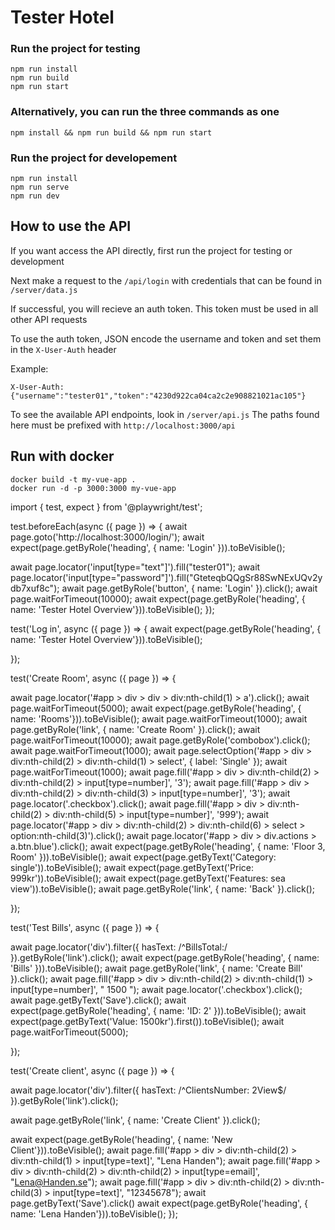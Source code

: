 # Tester Hotel

### Run the project for testing
```
npm run install
npm run build
npm run start
```


### Alternatively, you can run the three commands as one
```
npm install && npm run build && npm run start
```
### Run the project for developement
```
npm run install
npm run serve
npm run dev
```

## How to use the API

If you want access the API directly, first run the project for testing or development

Next make a request to the `/api/login` with credentials that can be found in `/server/data.js`

If successful, you will recieve an auth token. This token must be used in all other API requests

To use the auth token, JSON encode the username and token and set them in the `X-User-Auth` header

Example:
```
X-User-Auth: {"username":"tester01","token":"4230d922ca04ca2c2e908821021ac105"}
```

To see the available API endpoints, look in `/server/api.js`
The paths found here must be prefixed with `http://localhost:3000/api`

## Run with docker
```
docker build -t my-vue-app .
docker run -d -p 3000:3000 my-vue-app

```


import { test, expect } from '@playwright/test';



test.beforeEach(async ({ page }) => {
  await page.goto('http://localhost:3000/login/');
  await expect(page.getByRole('heading', { name: 'Login' })).toBeVisible();

  await page.locator('input[type="text"]').fill("tester01");
  await page.locator('input[type="password"]').fill("GteteqbQQgSr88SwNExUQv2ydb7xuf8c");
  await page.getByRole('button', { name: 'Login' }).click();
  await page.waitForTimeout(10000);
  await expect(page.getByRole('heading', { name: 'Tester Hotel Overview'})).toBeVisible();
});

test('Log in', async ({ page }) => {
  await expect(page.getByRole('heading', { name: 'Tester Hotel Overview'})).toBeVisible();

});


test('Create Room', async ({ page }) => {

  await page.locator('#app > div > div > div:nth-child(1) > a').click();
  await page.waitForTimeout(5000);
  await expect(page.getByRole('heading', { name: 'Rooms'})).toBeVisible();
  await page.waitForTimeout(1000);
  await page.getByRole('link', { name: 'Create Room' }).click();
  await page.waitForTimeout(10000);
  await page.getByRole('combobox').click();
  await page.waitForTimeout(1000);
  await page.selectOption('#app > div > div:nth-child(2) > div:nth-child(1) > select', { label: 'Single' });
  await page.waitForTimeout(1000);
  await page.fill('#app > div > div:nth-child(2) > div:nth-child(2) > input[type=number]', '3');
  await page.fill('#app > div > div:nth-child(2) > div:nth-child(3) > input[type=number]', '3');
  await page.locator('.checkbox').click();
  await page.fill('#app > div > div:nth-child(2) > div:nth-child(5) > input[type=number]', '999');
  await page.locator('#app > div > div:nth-child(2) > div:nth-child(6) > select > option:nth-child(3)').click();
  await page.locator('#app > div > div.actions > a.btn.blue').click();
  await expect(page.getByRole('heading', { name: 'Floor 3, Room' })).toBeVisible();
  await expect(page.getByText('Category: single')).toBeVisible();
  await expect(page.getByText('Price: 999kr')).toBeVisible();
  await expect(page.getByText('Features: sea view')).toBeVisible();
  await page.getByRole('link', { name: 'Back' }).click();

});

test('Test Bills', async ({ page }) => {
 
  await page.locator('div').filter({ hasText: /^BillsTotal:/ }).getByRole('link').click();
  await expect(page.getByRole('heading', { name: 'Bills' })).toBeVisible();
  await page.getByRole('link', { name: 'Create Bill' }).click();
  await page.fill('#app > div > div:nth-child(2) > div:nth-child(1) > input[type=number]', " 1500 ");
  await page.locator('.checkbox').click();
  await page.getByText('Save').click();
  await expect(page.getByRole('heading', { name: 'ID: 2' })).toBeVisible();
  await expect(page.getByText('Value: 1500kr').first()).toBeVisible();
  await page.waitForTimeout(5000);
  
});

test('Create client', async ({ page }) => {

  await page.locator('div').filter({ hasText: /^ClientsNumber: 2View$/ }).getByRole('link').click();

  await page.getByRole('link', { name: 'Create Client' }).click();

  await expect(page.getByRole('heading', { name: 'New Client'})).toBeVisible();
  await page.fill('#app > div > div:nth-child(2) > div:nth-child(1) > input[type=text]', "Lena Handen");
  await page.fill('#app > div > div:nth-child(2) > div:nth-child(2) > input[type=email]', "Lena@Handen.se");
  await page.fill('#app > div > div:nth-child(2) > div:nth-child(3) > input[type=text]', "12345678");
  await page.getByText('Save').click()
  await expect(page.getByRole('heading', { name: 'Lena Handen'})).toBeVisible();
});
